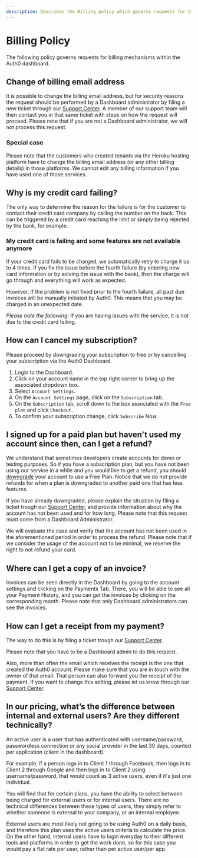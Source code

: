 ```yaml
---
description: Describes the Billing policy which governs requests for billing mechanisms within the Auth0 dashboard
---
```


# Billing Policy

The following policy governs requests for billing mechanisms within the Auth0 dashboard.

## Change of billing email address

It is possible to change the billing email address, but for security reasons the request should be performed by a Dashboard administrator by filing a new ticket through our [Support Center](https://support.auth0.com). A member of our support team will then contact you in that same ticket with steps on how the request will proceed.
Please note that if you are not a Dashboard administrator, we will not process this request.

### Special case

Please note that the customers who created tenants via the Heroku hosting platform have to change the billing email address (or any other billing details) in those platforms. We cannot edit any billing information if you have used one of those services.

## Why is my credit card failing?
The only way to determine the reason for the failure is for the customer to contact their credit card company by calling the number on the back. This can be triggered by a credit card reaching the limit or simply being rejected by the bank, for example.

### My credit card is failing and some features are not available anymore
If your credit card fails to be charged, we automatically retry to charge it up to 4 times. If you fix the issue before the fourth failure (by entering new card information or by solving the issue with the bank), then the charge will go through and everything will work as expected.

However, if the problem is not fixed prior to the fourth failure, all past due invoices will be manually initiated by Auth0. This means that you may be charged in an unexpected date. 

*Please note the following:* If you are having issues with the service, it is not due to the credit card failing.

## How can I cancel my subscription?
Please proceed by downgrading your subscription to free or by cancelling your subscription via the Auth0 Dashboard. 

1. Login to the Dashboard.
2. Click on your account name in the top right corner to bring up the associated dropdown box.
3. Select `Account Settings`.
4. On the `Account Settings` page, click on the `Subscription` tab.
5. On the `Subscription` tab, scroll down to the box associated with the `Free plan` and click `Checkout`.
6. To confirm your subscription change, click `Subscribe` Now.

## I signed up for a paid plan but haven't used my account since then, can I get a refund?

We understand that sometimes developers create accounts for demo or testing purposes. So if you have a subscription plan, but you have not been using our service in a while and you would like to get a refund, you should [downgrade](/tutorials/cancel-paid-subscriptions#downgrade-a-paid-subscription-to-a-free-subscription) your account to use a Free Plan. Notice that we do not provide refunds for when a plan is downgraded to another paid one that has less features. 

If you have already downgraded, please explain the situation by filing a ticket trough our [Support Center](https://support.auth0.com), and provide information about why the account has not been used and for how long. Please note that this request must come from a Dashboard Administrator. 

We will evaluate the case and verify that the account has not been used in the aforementioned period in order to process the refund. Please note that if we consider the usage of the account not to be minimal, we reserve the right to not refund your card. 

## Where can I get a copy of an invoice?

Invoices can be seen directly in the Dashboard by going to the account settings and clicking on the Payments Tab. There, you will be able to see all your Payment History, and you can get the invoices by clicking on the corresponding month. Please note that only Dashboard administrators can see the invoices. 

## How can I get a receipt from my payment?

The way to do this is by filing a ticket trough our [Support Center](https://support.auth0.com). 

Please note that you have to be a Dashboard admin to do this request. 

Also, more than often the email which receives the receipt is the one that created the Auth0 account. Please make sure that you are in touch with the owner of that email. That person can also forward you the receipt of the payment. If you want to change this setting, please let us know through our [Support Center](https://support.auth0.com).

## In our pricing, what’s the difference between internal and external users? Are they different technically?

An active user is a user that has authenticated with username/password, passwordless connection or any social provider in the last 30 days, counted per application (client in the dashboard). 

For example, if a person logs in to Client 1 through Facebook, then logs in to Client 2 through Google and then logs in to Client 2 using username/password, that would count as 3 active users, even if it's just one individual.

You will find that for certain plans, you have the ability to select between being charged for external users or for internal users. There are no technical differences between these types of users, they simply refer to whether someone is external to your company, or an internal employee. 

External users are most likely not going to be using Auth0 on a daily basis, and therefore this plan uses the active users criteria to calculate the price. On the other hand, internal users have to login everyday to their different tools and platforms in order to get the work done, so for this case you would pay a flat rate per user, rather than per active user/per app. 



